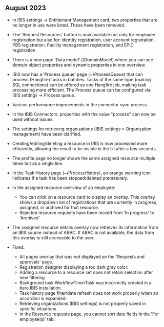 ## August 2023

- In IBIS settings -> Entitlement Management card, two properties that are no longer in use were listed. These have been removed.

- The 'Request Resources' button is now available not only for employee registration but also for: identity registration, user account registration, PBS registration, Facility management registration, and EPIC registration.

- There is a new page 'Data model' (/DomainModel) where you can see domain object properties and dynamic properties in one overview.

- IBIS now has a 'Process queue' page \(\~\/ProcessQueue\) that can process \(Hangfire\) tasks in batches. Tasks of the same type \(making SQL connections\) can be offered as one Hangfire job, making task processing more efficient. The Process queue can be configured via: IBIS settings \-\> Process queue.

- Various performance improvements in the connector sync process.

- In the IBIS Connectors, properties with the value "process" can now be used without issues.
  
- The settings for retrieving organizations (IBIS settings \> Organization management) have been clarified.

- Creating\/editing\/deleting a resource in IBIS is now processed more efficiently, allowing the result to be visible in the UI after a few seconds.

- The profile page no longer shows the same assigned resource multiple times but as a single line.

- In the Task History page \(\~/ProcessHistory\), an orange warning icon indicates if a task has been stopped\/deleted prematurely.

- In the assigned resource overview of an employee:
  - You can click on a resource card to display an overlay. This overlay shows a dropdown list of registrations that are currently in progress, assigned, or archived for that resource.
  - Rejected resource requests have been moved from 'In progress' to 'Archived'.

- The assigned resource details overlay now retrieves its information from an IBIS source instead of ABAC. If ABAC is not available, the data from this overlay is still accessible to the user.

- Fixed:
    - All pages overlay that was not displayed on the 'Requests and approvals' page.
    - Registration designer displaying a too dark gray color.
    - Adding a resource to a resource set does not retain selection after new filtering.
    - Background task WorkflowTimerTask was incorrectly created in a bare IBIS installation.
    - Task history page filter/data refresh does not work properly when an accordion is expanded.
    - Retrieving organizations (IBIS settings) is not properly saved in specific situations.
    - In the Resource requests page, you cannot sort date fields in the 'For employee(s)' tab.

